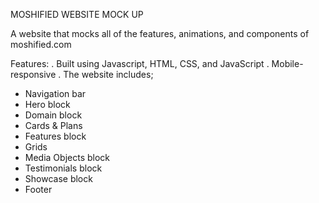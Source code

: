 MOSHIFIED WEBSITE MOCK UP

A website that mocks all of the features, animations, and components of moshified.com

Features:
. Built using Javascript, HTML, CSS, and JavaScript
. Mobile-responsive
. The website includes;

  * Navigation bar
  * Hero block
  * Domain block
  * Cards & Plans
  * Features block
  * Grids
  * Media Objects block
  * Testimonials block
  * Showcase block
  * Footer
